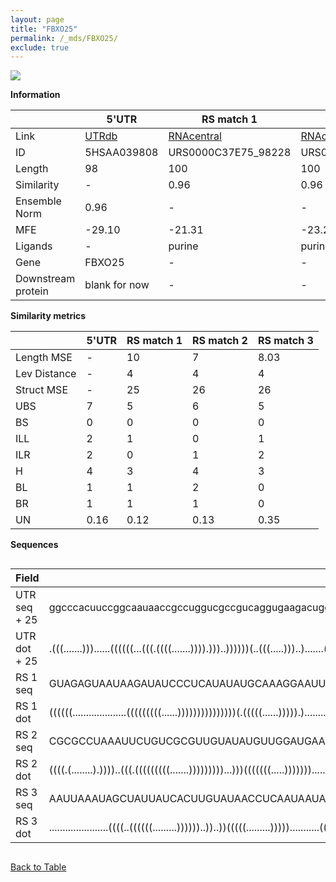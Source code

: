 ```yaml
---
layout: page
title: "FBXO25"
permalink: /_mds/FBXO25/
exclude: true
---
```




![](../../alns_9.28.22/aln_5HSAA039808_0.999.png?raw=true)


**Information**

| | 5'UTR       | RS match 1   | RS match 2  | RS match 3 |
| ---- | ----------- | ----------- | ----------- | ----------- |
| Link | <a href="http://utrdb.ba.itb.cnr.it/getutr/5HSAA039808/1" target="_blank" rel="noopener noreferrer">UTRdb</a>   | <a href="https://rnacentral.org/rna/URS0000C37E75/98228" target="_blank" rel="noopener noreferrer">RNAcentral</a>     |<a href="https://rnacentral.org/rna/URS0000C85437/1001886" target="_blank" rel="noopener noreferrer">RNAcentral</a>  | <a href="https://rnacentral.org/rna/URS00007DE88A/224308" target="_blank" rel="noopener noreferrer">RNAcentral</a>   |
| ID | 5HSAA039808     | URS0000C37E75_98228     | URS0000C85437_1001886     | URS00007DE88A_224308     |
| Length | 98     |  100    | 100   |  100    |
| Similarity | - | 0.96 | 0.96 | 0.96 |
| Ensemble Norm | 0.96 | - | - | - |
| MFE | -29.10 | -21.31 | -23.22 | -13.27 |
| Ligands | - | purine | purine | purine |
| Gene | FBXO25 | - | - | - |
| Downstream protein | blank for now    |    -    | -  | - |


**Similarity metrics**

| | 5'UTR       | RS match 1   | RS match 2  | RS match 3 |
| ---- | ----------- | ----------- | ----------- | ----------- |
| Length MSE | - | 10 | 7 | 8.03 |
| Lev Distance | - | 4 | 4 | 4 |
| Struct MSE | - | 25 | 26 | 26 |
| UBS| 7 | 5 | 6 | 5 |
| BS | 0 | 0 | 0 | 0 |
| ILL | 2 | 1 | 0 | 1 |
| ILR | 2 | 0 | 1 | 2 |
| H | 4 | 3 | 4 | 3 |
| BL | 1 | 1 | 2 | 0 |
| BR | 1 | 1 | 1 | 0 |
| UN | 0.16 | 0.12 | 0.13 | 0.35 |

**Sequences**


<div style="overflow-x:auto;">

<table>
<colgroup>
<col width="30%" />
<col width="70%" />
</colgroup>
<thead>
<tr class="header">
<th>Field</th>
<th>Description</th>
</tr>
</thead>
<tbody>
<tr>
<td markdown="span">UTR seq + 25 </td>
<td markdown="span"> ggcccacuuccggcaauaaccgccuggucgccgucaggugaagacugggggccgcaggcgcgcuaggagaacuATGGAGAAATATTCAATAATGAAGA </td>
</tr>
<tr>
<td markdown="span">UTR dot + 25  </td>
<td markdown="span"> .(((.......)))......((((((...(((.((((.......)))).)))..))))))(..(((.....)))..).......((((....))))..
</td>
</tr>


<tr>
<td markdown="span">RS 1 seq </td>
<td markdown="span"> GUAGAGUAAUAAGAUAUCCCUCAUAUAUGCAAAGGAAUUGGCCUUUGUGUUUCUACCAGGACACCGUAAUGUCCGGACUAUGCGGGAAGAGCACUUCAUC
</td>
</tr>


<tr>
<td markdown="span">RS 1 dot </td>
<td markdown="span"> ((((((....................(((((((((......)))))))))))))))(.(((((......))))).).........((((....))))...
</td>
</tr>


<tr>
<td markdown="span">RS 2 seq </td>
<td markdown="span"> CGCGCCUAAAUUCUGUCGCGUUGUAUAUGUUGGAUGAAUGGGAUCUGACGUUUCUACCACCGAGCCUAUCUUGGUGACUACAACACAUUGUCUUGAUGCC
</td>
</tr>


<tr>
<td markdown="span">RS 2 dot </td>
<td markdown="span"> ((((.(........).))))..(((.(((((((((.......)))))))))...)))(((((((.....))))))).........((((.....))))..
</td>
</tr>


<tr>
<td markdown="span">RS 3 seq </td>
<td markdown="span"> AAUUAAAUAGCUAUUAUCACUUGUAUAACCUCAAUAAUAUGGUUUGAGGGUGUCUACCAGGAACCGUAAAAUCCUGAUUACAAAAUUUGUUUAUGACAUU
</td>
</tr>


<tr>
<td markdown="span">RS 3 dot </td>
<td markdown="span"> ......................((((..((((((.........))))))..))..))(((((.........)))))...........((((...))))..
</td>
</tr>

</tbody>
</table>


</div>


[Back to Table](../../display)
